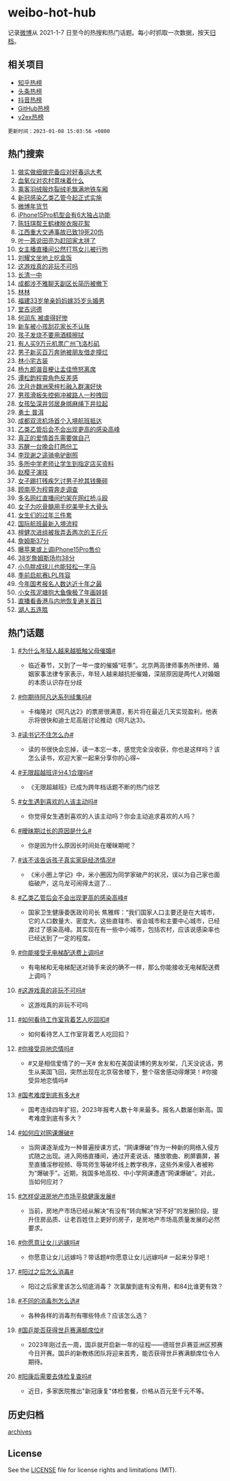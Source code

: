 # weibo-hot-hub

记录[微博](https://www.weibo.com)从 2021-1-7 日至今的热搜和热门话题。每小时抓取一次数据，按天[归档](archives)。

## 相关项目

- [知乎热榜](https://github.com/lonnyzhang423/zhihu-hot-hub)
- [头条热榜](https://github.com/lonnyzhang423/toutiao-hot-hub)
- [抖音热榜](https://github.com/lonnyzhang423/douyin-hot-hub)
- [GitHub热榜](https://github.com/lonnyzhang423/github-hot-hub)
- [v2ex热榜](https://github.com/lonnyzhang423/v2ex-hot-hub)


`更新时间：2023-01-08 15:03:56 +0800`

## 热门搜索

1. [做实做细做完备应对好春运大考](https://m.weibo.cn/search?containerid=100103type%3D1%26t%3D10%26q%3D%23%E5%81%9A%E5%AE%9E%E5%81%9A%E7%BB%86%E5%81%9A%E5%AE%8C%E5%A4%87%E5%BA%94%E5%AF%B9%E5%A5%BD%E6%98%A5%E8%BF%90%E5%A4%A7%E8%80%83%23&stream_entry_id=51&isnewpage=1&extparam=seat%3D1%26cate%3D10103%26filter_type%3Drealtimehot%26pos%3D0%26dgr%3D0%26c_type%3D51%26display_time%3D1673161435%26pre_seqid%3D1673161435540028750249&luicode=10000011&lfid=106003type%253D25%2526t%253D3%2526disable_hot%253D1%2526filter_type%253Drealtimehot)
1. [血氧仪对农村意味着什么](https://m.weibo.cn/search?containerid=100103type%3D1%26t%3D10%26q%3D%23%E8%A1%80%E6%B0%A7%E4%BB%AA%E5%AF%B9%E5%86%9C%E6%9D%91%E6%84%8F%E5%91%B3%E7%9D%80%E4%BB%80%E4%B9%88%23&stream_entry_id=31&isnewpage=1&extparam=seat%3D1%26band_rank%3D1%26pos%3D0%26realpos%3D1%26c_type%3D31%26lcate%3D5001%26stream_entry_id%3D31%26cate%3D5001%26filter_type%3Drealtimehot%26flag%3D0%26q%3D%2523%25E8%25A1%2580%25E6%25B0%25A7%25E4%25BB%25AA%25E5%25AF%25B9%25E5%2586%259C%25E6%259D%2591%25E6%2584%258F%25E5%2591%25B3%25E7%259D%2580%25E4%25BB%2580%25E4%25B9%2588%2523%26dgr%3D0%26display_time%3D1673161435%26pre_seqid%3D1673161435540028750249&luicode=10000011&lfid=106003type%253D25%2526t%253D3%2526disable_hot%253D1%2526filter_type%253Drealtimehot)
1. [乘客羽绒服炸裂绒毛飘满地铁车厢](https://m.weibo.cn/search?containerid=100103type%3D1%26t%3D10%26q%3D%23%E4%B9%98%E5%AE%A2%E7%BE%BD%E7%BB%92%E6%9C%8D%E7%82%B8%E8%A3%82%E7%BB%92%E6%AF%9B%E9%A3%98%E6%BB%A1%E5%9C%B0%E9%93%81%E8%BD%A6%E5%8E%A2%23&stream_entry_id=31&isnewpage=1&extparam=seat%3D1%26band_rank%3D2%26pos%3D1%26realpos%3D2%26c_type%3D31%26lcate%3D5001%26stream_entry_id%3D31%26cate%3D5001%26filter_type%3Drealtimehot%26flag%3D1%26q%3D%2523%25E4%25B9%2598%25E5%25AE%25A2%25E7%25BE%25BD%25E7%25BB%2592%25E6%259C%258D%25E7%2582%25B8%25E8%25A3%2582%25E7%25BB%2592%25E6%25AF%259B%25E9%25A3%2598%25E6%25BB%25A1%25E5%259C%25B0%25E9%2593%2581%25E8%25BD%25A6%25E5%258E%25A2%2523%26dgr%3D0%26display_time%3D1673161435%26pre_seqid%3D1673161435540028750249&luicode=10000011&lfid=106003type%253D25%2526t%253D3%2526disable_hot%253D1%2526filter_type%253Drealtimehot)
1. [新冠感染乙类乙管今起正式实施](https://m.weibo.cn/search?containerid=100103type%3D1%26t%3D10%26q%3D%23%E6%96%B0%E5%86%A0%E6%84%9F%E6%9F%93%E4%B9%99%E7%B1%BB%E4%B9%99%E7%AE%A1%E4%BB%8A%E8%B5%B7%E6%AD%A3%E5%BC%8F%E5%AE%9E%E6%96%BD%23&stream_entry_id=31&isnewpage=1&extparam=seat%3D1%26band_rank%3D3%26pos%3D2%26realpos%3D3%26c_type%3D31%26lcate%3D5001%26stream_entry_id%3D31%26cate%3D5001%26filter_type%3Drealtimehot%26flag%3D0%26q%3D%2523%25E6%2596%25B0%25E5%2586%25A0%25E6%2584%259F%25E6%259F%2593%25E4%25B9%2599%25E7%25B1%25BB%25E4%25B9%2599%25E7%25AE%25A1%25E4%25BB%258A%25E8%25B5%25B7%25E6%25AD%25A3%25E5%25BC%258F%25E5%25AE%259E%25E6%2596%25BD%2523%26dgr%3D0%26display_time%3D1673161435%26pre_seqid%3D1673161435540028750249&luicode=10000011&lfid=106003type%253D25%2526t%253D3%2526disable_hot%253D1%2526filter_type%253Drealtimehot)
1. [微博年货节](https://m.weibo.cn/search?containerid=100103type%3D1%26t%3D10%26q%3D%23%E5%BE%AE%E5%8D%9A%E5%B9%B4%E8%B4%A7%E8%8A%82%23&stream_entry_id=31&isnewpage=1&extparam=seat%3D1%26lcate%3D5001%26band_rank%3D4%26topic_ad%3D1%26pos%3D3%26c_type%3D31%26stream_entry_id%3D31%26cate%3D5001%26filter_type%3Drealtimehot%26adid%3D177488%26q%3D%2523%25E5%25BE%25AE%25E5%258D%259A%25E5%25B9%25B4%25E8%25B4%25A7%25E8%258A%2582%2523%26dgr%3D0%26display_time%3D1673161435%26pre_seqid%3D1673161435540028750249&luicode=10000011&lfid=106003type%253D25%2526t%253D3%2526disable_hot%253D1%2526filter_type%253Drealtimehot)
1. [iPhone15Pro机型会有6大独占功能](https://m.weibo.cn/search?containerid=100103type%3D1%26t%3D10%26q%3D%23iPhone15Pro%E6%9C%BA%E5%9E%8B%E4%BC%9A%E6%9C%896%E5%A4%A7%E7%8B%AC%E5%8D%A0%E5%8A%9F%E8%83%BD%23&stream_entry_id=31&isnewpage=1&extparam=seat%3D1%26band_rank%3D4%26pos%3D4%26realpos%3D4%26c_type%3D31%26lcate%3D5001%26stream_entry_id%3D31%26cate%3D5001%26filter_type%3Drealtimehot%26flag%3D0%26q%3D%2523iPhone15Pro%25E6%259C%25BA%25E5%259E%258B%25E4%25BC%259A%25E6%259C%25896%25E5%25A4%25A7%25E7%258B%25AC%25E5%258D%25A0%25E5%258A%259F%25E8%2583%25BD%2523%26dgr%3D0%26display_time%3D1673161435%26pre_seqid%3D1673161435540028750249&luicode=10000011&lfid=106003type%253D25%2526t%253D3%2526disable_hot%253D1%2526filter_type%253Drealtimehot)
1. [陈钰琪帮王鹤棣脱衣服花絮](https://m.weibo.cn/search?containerid=100103type%3D1%26t%3D10%26q%3D%23%E9%99%88%E9%92%B0%E7%90%AA%E5%B8%AE%E7%8E%8B%E9%B9%A4%E6%A3%A3%E8%84%B1%E8%A1%A3%E6%9C%8D%E8%8A%B1%E7%B5%AE%23&stream_entry_id=31&isnewpage=1&extparam=seat%3D1%26band_rank%3D5%26pos%3D5%26realpos%3D5%26c_type%3D31%26lcate%3D5001%26stream_entry_id%3D31%26cate%3D5001%26filter_type%3Drealtimehot%26flag%3D1%26q%3D%2523%25E9%2599%2588%25E9%2592%25B0%25E7%2590%25AA%25E5%25B8%25AE%25E7%258E%258B%25E9%25B9%25A4%25E6%25A3%25A3%25E8%2584%25B1%25E8%25A1%25A3%25E6%259C%258D%25E8%258A%25B1%25E7%25B5%25AE%2523%26dgr%3D0%26display_time%3D1673161435%26pre_seqid%3D1673161435540028750249&luicode=10000011&lfid=106003type%253D25%2526t%253D3%2526disable_hot%253D1%2526filter_type%253Drealtimehot)
1. [江西重大交通事故已致19死20伤](https://m.weibo.cn/search?containerid=100103type%3D1%26t%3D10%26q%3D%23%E6%B1%9F%E8%A5%BF%E9%87%8D%E5%A4%A7%E4%BA%A4%E9%80%9A%E4%BA%8B%E6%95%85%E5%B7%B2%E8%87%B419%E6%AD%BB20%E4%BC%A4%23&stream_entry_id=31&isnewpage=1&extparam=seat%3D1%26band_rank%3D6%26pos%3D6%26realpos%3D6%26c_type%3D31%26lcate%3D5001%26stream_entry_id%3D31%26cate%3D5001%26filter_type%3Drealtimehot%26flag%3D1%26q%3D%2523%25E6%25B1%259F%25E8%25A5%25BF%25E9%2587%258D%25E5%25A4%25A7%25E4%25BA%25A4%25E9%2580%259A%25E4%25BA%258B%25E6%2595%2585%25E5%25B7%25B2%25E8%2587%25B419%25E6%25AD%25BB20%25E4%25BC%25A4%2523%26dgr%3D0%26display_time%3D1673161435%26pre_seqid%3D1673161435540028750249&luicode=10000011&lfid=106003type%253D25%2526t%253D3%2526disable_hot%253D1%2526filter_type%253Drealtimehot)
1. [叶一茜说田亮为赶回家太拼了](https://m.weibo.cn/search?containerid=100103type%3D1%26t%3D10%26q%3D%23%E5%8F%B6%E4%B8%80%E8%8C%9C%E8%AF%B4%E7%94%B0%E4%BA%AE%E4%B8%BA%E8%B5%B6%E5%9B%9E%E5%AE%B6%E5%A4%AA%E6%8B%BC%E4%BA%86%23&stream_entry_id=31&isnewpage=1&extparam=seat%3D1%26band_rank%3D7%26pos%3D7%26realpos%3D7%26c_type%3D31%26lcate%3D5001%26stream_entry_id%3D31%26cate%3D5001%26filter_type%3Drealtimehot%26flag%3D1%26q%3D%2523%25E5%258F%25B6%25E4%25B8%2580%25E8%258C%259C%25E8%25AF%25B4%25E7%2594%25B0%25E4%25BA%25AE%25E4%25B8%25BA%25E8%25B5%25B6%25E5%259B%259E%25E5%25AE%25B6%25E5%25A4%25AA%25E6%258B%25BC%25E4%25BA%2586%2523%26dgr%3D0%26display_time%3D1673161435%26pre_seqid%3D1673161435540028750249&luicode=10000011&lfid=106003type%253D25%2526t%253D3%2526disable_hot%253D1%2526filter_type%253Drealtimehot)
1. [女主播直播间公然打骂女儿被行拘](https://m.weibo.cn/search?containerid=100103type%3D1%26t%3D10%26q%3D%23%E5%A5%B3%E4%B8%BB%E6%92%AD%E7%9B%B4%E6%92%AD%E9%97%B4%E5%85%AC%E7%84%B6%E6%89%93%E9%AA%82%E5%A5%B3%E5%84%BF%E8%A2%AB%E8%A1%8C%E6%8B%98%23&stream_entry_id=31&isnewpage=1&extparam=seat%3D1%26band_rank%3D8%26pos%3D8%26realpos%3D8%26c_type%3D31%26lcate%3D5001%26stream_entry_id%3D31%26cate%3D5001%26filter_type%3Drealtimehot%26flag%3D1%26q%3D%2523%25E5%25A5%25B3%25E4%25B8%25BB%25E6%2592%25AD%25E7%259B%25B4%25E6%2592%25AD%25E9%2597%25B4%25E5%2585%25AC%25E7%2584%25B6%25E6%2589%2593%25E9%25AA%2582%25E5%25A5%25B3%25E5%2584%25BF%25E8%25A2%25AB%25E8%25A1%258C%25E6%258B%2598%2523%26dgr%3D0%26display_time%3D1673161435%26pre_seqid%3D1673161435540028750249&luicode=10000011&lfid=106003type%253D25%2526t%253D3%2526disable_hot%253D1%2526filter_type%253Drealtimehot)
1. [刘耀文坐地上吃盒饭](https://m.weibo.cn/search?containerid=100103type%3D1%26t%3D10%26q%3D%23%E5%88%98%E8%80%80%E6%96%87%E5%9D%90%E5%9C%B0%E4%B8%8A%E5%90%83%E7%9B%92%E9%A5%AD%23&stream_entry_id=31&isnewpage=1&extparam=seat%3D1%26band_rank%3D9%26pos%3D9%26realpos%3D9%26c_type%3D31%26lcate%3D5001%26stream_entry_id%3D31%26cate%3D5001%26filter_type%3Drealtimehot%26flag%3D1%26q%3D%2523%25E5%2588%2598%25E8%2580%2580%25E6%2596%2587%25E5%259D%2590%25E5%259C%25B0%25E4%25B8%258A%25E5%2590%2583%25E7%259B%2592%25E9%25A5%25AD%2523%26dgr%3D0%26display_time%3D1673161435%26pre_seqid%3D1673161435540028750249&luicode=10000011&lfid=106003type%253D25%2526t%253D3%2526disable_hot%253D1%2526filter_type%253Drealtimehot)
1. [这游戏真的非玩不可吗](https://m.weibo.cn/search?containerid=100103type%3D1%26t%3D10%26q%3D%23%E8%BF%99%E6%B8%B8%E6%88%8F%E7%9C%9F%E7%9A%84%E9%9D%9E%E7%8E%A9%E4%B8%8D%E5%8F%AF%E5%90%97%23&stream_entry_id=31&isnewpage=1&extparam=seat%3D1%26band_rank%3D10%26pos%3D10%26realpos%3D10%26c_type%3D31%26lcate%3D5001%26stream_entry_id%3D31%26cate%3D5001%26filter_type%3Drealtimehot%26flag%3D0%26q%3D%2523%25E8%25BF%2599%25E6%25B8%25B8%25E6%2588%258F%25E7%259C%259F%25E7%259A%2584%25E9%259D%259E%25E7%258E%25A9%25E4%25B8%258D%25E5%258F%25AF%25E5%2590%2597%2523%26dgr%3D0%26display_time%3D1673161435%26pre_seqid%3D1673161435540028750249&luicode=10000011&lfid=106003type%253D25%2526t%253D3%2526disable_hot%253D1%2526filter_type%253Drealtimehot)
1. [长清一中](https://m.weibo.cn/search?containerid=100103type%3D1%26t%3D10%26q%3D%E9%95%BF%E6%B8%85%E4%B8%80%E4%B8%AD&stream_entry_id=31&isnewpage=1&extparam=seat%3D1%26band_rank%3D11%26pos%3D11%26realpos%3D11%26c_type%3D31%26lcate%3D5001%26stream_entry_id%3D31%26cate%3D5001%26filter_type%3Drealtimehot%26flag%3D1%26q%3D%25E9%2595%25BF%25E6%25B8%2585%25E4%25B8%2580%25E4%25B8%25AD%26dgr%3D0%26display_time%3D1673161435%26pre_seqid%3D1673161435540028750249&luicode=10000011&lfid=106003type%253D25%2526t%253D3%2526disable_hot%253D1%2526filter_type%253Drealtimehot)
1. [成都涉不雅聊天副区长简历被撤下](https://m.weibo.cn/search?containerid=100103type%3D1%26t%3D10%26q%3D%23%E6%88%90%E9%83%BD%E6%B6%89%E4%B8%8D%E9%9B%85%E8%81%8A%E5%A4%A9%E5%89%AF%E5%8C%BA%E9%95%BF%E7%AE%80%E5%8E%86%E8%A2%AB%E6%92%A4%E4%B8%8B%23&stream_entry_id=31&isnewpage=1&extparam=seat%3D1%26band_rank%3D12%26pos%3D12%26realpos%3D12%26c_type%3D31%26lcate%3D5001%26stream_entry_id%3D31%26cate%3D5001%26filter_type%3Drealtimehot%26flag%3D1%26q%3D%2523%25E6%2588%2590%25E9%2583%25BD%25E6%25B6%2589%25E4%25B8%258D%25E9%259B%2585%25E8%2581%258A%25E5%25A4%25A9%25E5%2589%25AF%25E5%258C%25BA%25E9%2595%25BF%25E7%25AE%2580%25E5%258E%2586%25E8%25A2%25AB%25E6%2592%25A4%25E4%25B8%258B%2523%26dgr%3D0%26display_time%3D1673161435%26pre_seqid%3D1673161435540028750249&luicode=10000011&lfid=106003type%253D25%2526t%253D3%2526disable_hot%253D1%2526filter_type%253Drealtimehot)
1. [林林](https://m.weibo.cn/search?containerid=100103type%3D1%26t%3D10%26q%3D%E6%9E%97%E6%9E%97&stream_entry_id=31&isnewpage=1&extparam=seat%3D1%26band_rank%3D13%26pos%3D13%26realpos%3D13%26c_type%3D31%26lcate%3D5001%26stream_entry_id%3D31%26cate%3D5001%26filter_type%3Drealtimehot%26flag%3D1%26q%3D%25E6%259E%2597%25E6%259E%2597%26dgr%3D0%26display_time%3D1673161435%26pre_seqid%3D1673161435540028750249&luicode=10000011&lfid=106003type%253D25%2526t%253D3%2526disable_hot%253D1%2526filter_type%253Drealtimehot)
1. [福建33岁单亲妈妈嫁35岁头婚男](https://m.weibo.cn/search?containerid=100103type%3D1%26t%3D10%26q%3D%23%E7%A6%8F%E5%BB%BA33%E5%B2%81%E5%8D%95%E4%BA%B2%E5%A6%88%E5%A6%88%E5%AB%8135%E5%B2%81%E5%A4%B4%E5%A9%9A%E7%94%B7%23&stream_entry_id=31&isnewpage=1&extparam=seat%3D1%26band_rank%3D14%26pos%3D14%26realpos%3D14%26c_type%3D31%26lcate%3D5001%26stream_entry_id%3D31%26cate%3D5001%26filter_type%3Drealtimehot%26flag%3D2%26q%3D%2523%25E7%25A6%258F%25E5%25BB%25BA33%25E5%25B2%2581%25E5%258D%2595%25E4%25BA%25B2%25E5%25A6%2588%25E5%25A6%2588%25E5%25AB%258135%25E5%25B2%2581%25E5%25A4%25B4%25E5%25A9%259A%25E7%2594%25B7%2523%26dgr%3D0%26display_time%3D1673161435%26pre_seqid%3D1673161435540028750249&luicode=10000011&lfid=106003type%253D25%2526t%253D3%2526disable_hot%253D1%2526filter_type%253Drealtimehot)
1. [堂吉诃德](https://m.weibo.cn/search?containerid=100103type%3D1%26t%3D10%26q%3D%E5%A0%82%E5%90%89%E8%AF%83%E5%BE%B7&stream_entry_id=31&isnewpage=1&extparam=seat%3D1%26band_rank%3D15%26pos%3D15%26realpos%3D15%26c_type%3D31%26lcate%3D5001%26stream_entry_id%3D31%26cate%3D5001%26filter_type%3Drealtimehot%26flag%3D2%26q%3D%25E5%25A0%2582%25E5%2590%2589%25E8%25AF%2583%25E5%25BE%25B7%26dgr%3D0%26display_time%3D1673161435%26pre_seqid%3D1673161435540028750249&luicode=10000011&lfid=106003type%253D25%2526t%253D3%2526disable_hot%253D1%2526filter_type%253Drealtimehot)
1. [何润东 被虐得好惨](https://m.weibo.cn/search?containerid=100103type%3D1%26t%3D10%26q%3D%E4%BD%95%E6%B6%A6%E4%B8%9C+%E8%A2%AB%E8%99%90%E5%BE%97%E5%A5%BD%E6%83%A8&stream_entry_id=31&isnewpage=1&extparam=seat%3D1%26band_rank%3D16%26pos%3D16%26realpos%3D16%26c_type%3D31%26lcate%3D5001%26stream_entry_id%3D31%26cate%3D5001%26filter_type%3Drealtimehot%26flag%3D1%26q%3D%25E4%25BD%2595%25E6%25B6%25A6%25E4%25B8%259C%2520%25E8%25A2%25AB%25E8%2599%2590%25E5%25BE%2597%25E5%25A5%25BD%25E6%2583%25A8%26dgr%3D0%26display_time%3D1673161435%26pre_seqid%3D1673161435540028750249&luicode=10000011&lfid=106003type%253D25%2526t%253D3%2526disable_hot%253D1%2526filter_type%253Drealtimehot)
1. [新车被小孩刮花家长不认账](https://m.weibo.cn/search?containerid=100103type%3D1%26t%3D10%26q%3D%23%E6%96%B0%E8%BD%A6%E8%A2%AB%E5%B0%8F%E5%AD%A9%E5%88%AE%E8%8A%B1%E5%AE%B6%E9%95%BF%E4%B8%8D%E8%AE%A4%E8%B4%A6%23&stream_entry_id=31&isnewpage=1&extparam=seat%3D1%26band_rank%3D17%26pos%3D17%26realpos%3D17%26c_type%3D31%26lcate%3D5001%26stream_entry_id%3D31%26cate%3D5001%26filter_type%3Drealtimehot%26flag%3D1%26q%3D%2523%25E6%2596%25B0%25E8%25BD%25A6%25E8%25A2%25AB%25E5%25B0%258F%25E5%25AD%25A9%25E5%2588%25AE%25E8%258A%25B1%25E5%25AE%25B6%25E9%2595%25BF%25E4%25B8%258D%25E8%25AE%25A4%25E8%25B4%25A6%2523%26dgr%3D0%26display_time%3D1673161435%26pre_seqid%3D1673161435540028750249&luicode=10000011&lfid=106003type%253D25%2526t%253D3%2526disable_hot%253D1%2526filter_type%253Drealtimehot)
1. [孩子发烧不要用酒精擦拭](https://m.weibo.cn/search?containerid=100103type%3D1%26t%3D10%26q%3D%23%E5%AD%A9%E5%AD%90%E5%8F%91%E7%83%A7%E4%B8%8D%E8%A6%81%E7%94%A8%E9%85%92%E7%B2%BE%E6%93%A6%E6%8B%AD%23&stream_entry_id=31&isnewpage=1&extparam=seat%3D1%26band_rank%3D18%26pos%3D18%26realpos%3D18%26c_type%3D31%26lcate%3D5001%26stream_entry_id%3D31%26cate%3D5001%26filter_type%3Drealtimehot%26flag%3D1%26q%3D%2523%25E5%25AD%25A9%25E5%25AD%2590%25E5%258F%2591%25E7%2583%25A7%25E4%25B8%258D%25E8%25A6%2581%25E7%2594%25A8%25E9%2585%2592%25E7%25B2%25BE%25E6%2593%25A6%25E6%258B%25AD%2523%26dgr%3D0%26display_time%3D1673161435%26pre_seqid%3D1673161435540028750249&luicode=10000011&lfid=106003type%253D25%2526t%253D3%2526disable_hot%253D1%2526filter_type%253Drealtimehot)
1. [有人买9万元机票广州飞洛杉矶](https://m.weibo.cn/search?containerid=100103type%3D1%26t%3D10%26q%3D%23%E6%9C%89%E4%BA%BA%E4%B9%B09%E4%B8%87%E5%85%83%E6%9C%BA%E7%A5%A8%E5%B9%BF%E5%B7%9E%E9%A3%9E%E6%B4%9B%E6%9D%89%E7%9F%B6%23&stream_entry_id=31&isnewpage=1&extparam=seat%3D1%26band_rank%3D19%26pos%3D19%26realpos%3D19%26c_type%3D31%26lcate%3D5001%26stream_entry_id%3D31%26cate%3D5001%26filter_type%3Drealtimehot%26flag%3D0%26q%3D%2523%25E6%259C%2589%25E4%25BA%25BA%25E4%25B9%25B09%25E4%25B8%2587%25E5%2585%2583%25E6%259C%25BA%25E7%25A5%25A8%25E5%25B9%25BF%25E5%25B7%259E%25E9%25A3%259E%25E6%25B4%259B%25E6%259D%2589%25E7%259F%25B6%2523%26dgr%3D0%26display_time%3D1673161435%26pre_seqid%3D1673161435540028750249&luicode=10000011&lfid=106003type%253D25%2526t%253D3%2526disable_hot%253D1%2526filter_type%253Drealtimehot)
1. [男子新买百万奔驰被朋友借走撞烂](https://m.weibo.cn/search?containerid=100103type%3D1%26t%3D10%26q%3D%23%E7%94%B7%E5%AD%90%E6%96%B0%E4%B9%B0%E7%99%BE%E4%B8%87%E5%A5%94%E9%A9%B0%E8%A2%AB%E6%9C%8B%E5%8F%8B%E5%80%9F%E8%B5%B0%E6%92%9E%E7%83%82%23&stream_entry_id=31&isnewpage=1&extparam=seat%3D1%26band_rank%3D20%26pos%3D20%26realpos%3D20%26c_type%3D31%26lcate%3D5001%26stream_entry_id%3D31%26cate%3D5001%26filter_type%3Drealtimehot%26flag%3D0%26q%3D%2523%25E7%2594%25B7%25E5%25AD%2590%25E6%2596%25B0%25E4%25B9%25B0%25E7%2599%25BE%25E4%25B8%2587%25E5%25A5%2594%25E9%25A9%25B0%25E8%25A2%25AB%25E6%259C%258B%25E5%258F%258B%25E5%2580%259F%25E8%25B5%25B0%25E6%2592%259E%25E7%2583%2582%2523%26dgr%3D0%26display_time%3D1673161435%26pre_seqid%3D1673161435540028750249&luicode=10000011&lfid=106003type%253D25%2526t%253D3%2526disable_hot%253D1%2526filter_type%253Drealtimehot)
1. [林小宅古装](https://m.weibo.cn/search?containerid=100103type%3D1%26t%3D10%26q%3D%23%E6%9E%97%E5%B0%8F%E5%AE%85%E5%8F%A4%E8%A3%85%23&stream_entry_id=31&isnewpage=1&extparam=seat%3D1%26band_rank%3D21%26pos%3D21%26realpos%3D21%26c_type%3D31%26lcate%3D5001%26stream_entry_id%3D31%26cate%3D5001%26filter_type%3Drealtimehot%26flag%3D1%26q%3D%2523%25E6%259E%2597%25E5%25B0%258F%25E5%25AE%2585%25E5%258F%25A4%25E8%25A3%2585%2523%26dgr%3D0%26display_time%3D1673161435%26pre_seqid%3D1673161435540028750249&luicode=10000011&lfid=106003type%253D25%2526t%253D3%2526disable_hot%253D1%2526filter_type%253Drealtimehot)
1. [杨九郎谐音梗让孟佳愤怒离席](https://m.weibo.cn/search?containerid=100103type%3D1%26t%3D10%26q%3D%23%E6%9D%A8%E4%B9%9D%E9%83%8E%E8%B0%90%E9%9F%B3%E6%A2%97%E8%AE%A9%E5%AD%9F%E4%BD%B3%E6%84%A4%E6%80%92%E7%A6%BB%E5%B8%AD%23&stream_entry_id=31&isnewpage=1&extparam=seat%3D1%26band_rank%3D22%26pos%3D22%26realpos%3D22%26c_type%3D31%26lcate%3D5001%26stream_entry_id%3D31%26cate%3D5001%26filter_type%3Drealtimehot%26flag%3D0%26q%3D%2523%25E6%259D%25A8%25E4%25B9%259D%25E9%2583%258E%25E8%25B0%2590%25E9%259F%25B3%25E6%25A2%2597%25E8%25AE%25A9%25E5%25AD%259F%25E4%25BD%25B3%25E6%2584%25A4%25E6%2580%2592%25E7%25A6%25BB%25E5%25B8%25AD%2523%26dgr%3D0%26display_time%3D1673161435%26pre_seqid%3D1673161435540028750249&luicode=10000011&lfid=106003type%253D25%2526t%253D3%2526disable_hot%253D1%2526filter_type%253Drealtimehot)
1. [谭松韵程霄角色反差感](https://m.weibo.cn/search?containerid=100103type%3D1%26t%3D10%26q%3D%23%E8%B0%AD%E6%9D%BE%E9%9F%B5%E7%A8%8B%E9%9C%84%E8%A7%92%E8%89%B2%E5%8F%8D%E5%B7%AE%E6%84%9F%23&stream_entry_id=31&isnewpage=1&extparam=seat%3D1%26band_rank%3D23%26pos%3D23%26realpos%3D23%26c_type%3D31%26lcate%3D5001%26stream_entry_id%3D31%26cate%3D5001%26filter_type%3Drealtimehot%26flag%3D1%26q%3D%2523%25E8%25B0%25AD%25E6%259D%25BE%25E9%259F%25B5%25E7%25A8%258B%25E9%259C%2584%25E8%25A7%2592%25E8%2589%25B2%25E5%258F%258D%25E5%25B7%25AE%25E6%2584%259F%2523%26dgr%3D0%26display_time%3D1673161435%26pre_seqid%3D1673161435540028750249&luicode=10000011&lfid=106003type%253D25%2526t%253D3%2526disable_hot%253D1%2526filter_type%253Drealtimehot)
1. [沈月许魏洲荣梓杉融入群演好快](https://m.weibo.cn/search?containerid=100103type%3D1%26t%3D10%26q%3D%23%E6%B2%88%E6%9C%88%E8%AE%B8%E9%AD%8F%E6%B4%B2%E8%8D%A3%E6%A2%93%E6%9D%89%E8%9E%8D%E5%85%A5%E7%BE%A4%E6%BC%94%E5%A5%BD%E5%BF%AB%23&stream_entry_id=31&isnewpage=1&extparam=seat%3D1%26band_rank%3D24%26pos%3D24%26realpos%3D24%26c_type%3D31%26lcate%3D5001%26stream_entry_id%3D31%26cate%3D5001%26filter_type%3Drealtimehot%26flag%3D1%26q%3D%2523%25E6%25B2%2588%25E6%259C%2588%25E8%25AE%25B8%25E9%25AD%258F%25E6%25B4%25B2%25E8%258D%25A3%25E6%25A2%2593%25E6%259D%2589%25E8%259E%258D%25E5%2585%25A5%25E7%25BE%25A4%25E6%25BC%2594%25E5%25A5%25BD%25E5%25BF%25AB%2523%26dgr%3D0%26display_time%3D1673161435%26pre_seqid%3D1673161435540028750249&luicode=10000011&lfid=106003type%253D25%2526t%253D3%2526disable_hot%253D1%2526filter_type%253Drealtimehot)
1. [男孩滑板失控俯冲被路人一秒拽回](https://m.weibo.cn/search?containerid=100103type%3D1%26t%3D10%26q%3D%23%E7%94%B7%E5%AD%A9%E6%BB%91%E6%9D%BF%E5%A4%B1%E6%8E%A7%E4%BF%AF%E5%86%B2%E8%A2%AB%E8%B7%AF%E4%BA%BA%E4%B8%80%E7%A7%92%E6%8B%BD%E5%9B%9E%23&stream_entry_id=31&isnewpage=1&extparam=seat%3D1%26band_rank%3D25%26pos%3D25%26realpos%3D25%26c_type%3D31%26lcate%3D5001%26stream_entry_id%3D31%26cate%3D5001%26filter_type%3Drealtimehot%26flag%3D1%26q%3D%2523%25E7%2594%25B7%25E5%25AD%25A9%25E6%25BB%2591%25E6%259D%25BF%25E5%25A4%25B1%25E6%258E%25A7%25E4%25BF%25AF%25E5%2586%25B2%25E8%25A2%25AB%25E8%25B7%25AF%25E4%25BA%25BA%25E4%25B8%2580%25E7%25A7%2592%25E6%258B%25BD%25E5%259B%259E%2523%26dgr%3D0%26display_time%3D1673161435%26pre_seqid%3D1673161435540028750249&luicode=10000011&lfid=106003type%253D25%2526t%253D3%2526disable_hot%253D1%2526filter_type%253Drealtimehot)
1. [女孩坠深井邻居身绑麻绳下井拉起](https://m.weibo.cn/search?containerid=100103type%3D1%26t%3D10%26q%3D%23%E5%A5%B3%E5%AD%A9%E5%9D%A0%E6%B7%B1%E4%BA%95%E9%82%BB%E5%B1%85%E8%BA%AB%E7%BB%91%E9%BA%BB%E7%BB%B3%E4%B8%8B%E4%BA%95%E6%8B%89%E8%B5%B7%23&stream_entry_id=31&isnewpage=1&extparam=seat%3D1%26band_rank%3D26%26pos%3D26%26realpos%3D26%26c_type%3D31%26lcate%3D5001%26stream_entry_id%3D31%26cate%3D5001%26filter_type%3Drealtimehot%26flag%3D1%26q%3D%2523%25E5%25A5%25B3%25E5%25AD%25A9%25E5%259D%25A0%25E6%25B7%25B1%25E4%25BA%2595%25E9%2582%25BB%25E5%25B1%2585%25E8%25BA%25AB%25E7%25BB%2591%25E9%25BA%25BB%25E7%25BB%25B3%25E4%25B8%258B%25E4%25BA%2595%25E6%258B%2589%25E8%25B5%25B7%2523%26dgr%3D0%26display_time%3D1673161435%26pre_seqid%3D1673161435540028750249&luicode=10000011&lfid=106003type%253D25%2526t%253D3%2526disable_hot%253D1%2526filter_type%253Drealtimehot)
1. [勇士 普洱](https://m.weibo.cn/search?containerid=100103type%3D1%26t%3D10%26q%3D%E5%8B%87%E5%A3%AB+%E6%99%AE%E6%B4%B1&stream_entry_id=31&isnewpage=1&extparam=seat%3D1%26band_rank%3D27%26pos%3D27%26realpos%3D27%26c_type%3D31%26lcate%3D5001%26stream_entry_id%3D31%26cate%3D5001%26filter_type%3Drealtimehot%26flag%3D0%26q%3D%25E5%258B%2587%25E5%25A3%25AB%2520%25E6%2599%25AE%25E6%25B4%25B1%26dgr%3D0%26display_time%3D1673161435%26pre_seqid%3D1673161435540028750249&luicode=10000011&lfid=106003type%253D25%2526t%253D3%2526disable_hot%253D1%2526filter_type%253Drealtimehot)
1. [成都双流机场首个入境航班抵达](https://m.weibo.cn/search?containerid=100103type%3D1%26t%3D10%26q%3D%23%E6%88%90%E9%83%BD%E5%8F%8C%E6%B5%81%E6%9C%BA%E5%9C%BA%E9%A6%96%E4%B8%AA%E5%85%A5%E5%A2%83%E8%88%AA%E7%8F%AD%E6%8A%B5%E8%BE%BE%23&stream_entry_id=31&isnewpage=1&extparam=seat%3D1%26band_rank%3D28%26pos%3D28%26realpos%3D28%26c_type%3D31%26lcate%3D5001%26stream_entry_id%3D31%26cate%3D5001%26filter_type%3Drealtimehot%26flag%3D0%26q%3D%2523%25E6%2588%2590%25E9%2583%25BD%25E5%258F%258C%25E6%25B5%2581%25E6%259C%25BA%25E5%259C%25BA%25E9%25A6%2596%25E4%25B8%25AA%25E5%2585%25A5%25E5%25A2%2583%25E8%2588%25AA%25E7%258F%25AD%25E6%258A%25B5%25E8%25BE%25BE%2523%26dgr%3D0%26display_time%3D1673161435%26pre_seqid%3D1673161435540028750249&luicode=10000011&lfid=106003type%253D25%2526t%253D3%2526disable_hot%253D1%2526filter_type%253Drealtimehot)
1. [乙类乙管后会不会出现更高的感染高峰](https://m.weibo.cn/search?containerid=100103type%3D1%26t%3D10%26q%3D%23%E4%B9%99%E7%B1%BB%E4%B9%99%E7%AE%A1%E5%90%8E%E4%BC%9A%E4%B8%8D%E4%BC%9A%E5%87%BA%E7%8E%B0%E6%9B%B4%E9%AB%98%E7%9A%84%E6%84%9F%E6%9F%93%E9%AB%98%E5%B3%B0%23&stream_entry_id=31&isnewpage=1&extparam=seat%3D1%26band_rank%3D29%26pos%3D29%26realpos%3D29%26c_type%3D31%26lcate%3D5001%26stream_entry_id%3D31%26cate%3D5001%26filter_type%3Drealtimehot%26flag%3D1%26q%3D%2523%25E4%25B9%2599%25E7%25B1%25BB%25E4%25B9%2599%25E7%25AE%25A1%25E5%2590%258E%25E4%25BC%259A%25E4%25B8%258D%25E4%25BC%259A%25E5%2587%25BA%25E7%258E%25B0%25E6%259B%25B4%25E9%25AB%2598%25E7%259A%2584%25E6%2584%259F%25E6%259F%2593%25E9%25AB%2598%25E5%25B3%25B0%2523%26dgr%3D0%26display_time%3D1673161435%26pre_seqid%3D1673161435540028750249&luicode=10000011&lfid=106003type%253D25%2526t%253D3%2526disable_hot%253D1%2526filter_type%253Drealtimehot)
1. [真正的爱情首先需要做自己](https://m.weibo.cn/search?containerid=100103type%3D1%26t%3D10%26q%3D%23%E7%9C%9F%E6%AD%A3%E7%9A%84%E7%88%B1%E6%83%85%E9%A6%96%E5%85%88%E9%9C%80%E8%A6%81%E5%81%9A%E8%87%AA%E5%B7%B1%23&stream_entry_id=31&isnewpage=1&extparam=seat%3D1%26band_rank%3D30%26pos%3D30%26realpos%3D30%26c_type%3D31%26lcate%3D5001%26stream_entry_id%3D31%26cate%3D5001%26filter_type%3Drealtimehot%26flag%3D1%26q%3D%2523%25E7%259C%259F%25E6%25AD%25A3%25E7%259A%2584%25E7%2588%25B1%25E6%2583%2585%25E9%25A6%2596%25E5%2585%2588%25E9%259C%2580%25E8%25A6%2581%25E5%2581%259A%25E8%2587%25AA%25E5%25B7%25B1%2523%26dgr%3D0%26display_time%3D1673161435%26pre_seqid%3D1673161435540028750249&luicode=10000011&lfid=106003type%253D25%2526t%253D3%2526disable_hot%253D1%2526filter_type%253Drealtimehot)
1. [苏醒一台晚会打两份工](https://m.weibo.cn/search?containerid=100103type%3D1%26t%3D10%26q%3D%23%E8%8B%8F%E9%86%92%E4%B8%80%E5%8F%B0%E6%99%9A%E4%BC%9A%E6%89%93%E4%B8%A4%E4%BB%BD%E5%B7%A5%23&stream_entry_id=31&isnewpage=1&extparam=seat%3D1%26band_rank%3D31%26pos%3D31%26realpos%3D31%26c_type%3D31%26lcate%3D5001%26stream_entry_id%3D31%26cate%3D5001%26filter_type%3Drealtimehot%26flag%3D0%26q%3D%2523%25E8%258B%258F%25E9%2586%2592%25E4%25B8%2580%25E5%258F%25B0%25E6%2599%259A%25E4%25BC%259A%25E6%2589%2593%25E4%25B8%25A4%25E4%25BB%25BD%25E5%25B7%25A5%2523%26dgr%3D0%26display_time%3D1673161435%26pre_seqid%3D1673161435540028750249&luicode=10000011&lfid=106003type%253D25%2526t%253D3%2526disable_hot%253D1%2526filter_type%253Drealtimehot)
1. [李现谢之遥骑电驴剧照](https://m.weibo.cn/search?containerid=100103type%3D1%26t%3D10%26q%3D%23%E6%9D%8E%E7%8E%B0%E8%B0%A2%E4%B9%8B%E9%81%A5%E9%AA%91%E7%94%B5%E9%A9%B4%E5%89%A7%E7%85%A7%23&stream_entry_id=31&isnewpage=1&extparam=seat%3D1%26band_rank%3D32%26pos%3D32%26realpos%3D32%26c_type%3D31%26lcate%3D5001%26stream_entry_id%3D31%26cate%3D5001%26filter_type%3Drealtimehot%26flag%3D1%26q%3D%2523%25E6%259D%258E%25E7%258E%25B0%25E8%25B0%25A2%25E4%25B9%258B%25E9%2581%25A5%25E9%25AA%2591%25E7%2594%25B5%25E9%25A9%25B4%25E5%2589%25A7%25E7%2585%25A7%2523%26dgr%3D0%26display_time%3D1673161435%26pre_seqid%3D1673161435540028750249&luicode=10000011&lfid=106003type%253D25%2526t%253D3%2526disable_hot%253D1%2526filter_type%253Drealtimehot)
1. [多所中学老师让学生到指定店买资料](https://m.weibo.cn/search?containerid=100103type%3D1%26t%3D10%26q%3D%23%E5%A4%9A%E6%89%80%E4%B8%AD%E5%AD%A6%E8%80%81%E5%B8%88%E8%AE%A9%E5%AD%A6%E7%94%9F%E5%88%B0%E6%8C%87%E5%AE%9A%E5%BA%97%E4%B9%B0%E8%B5%84%E6%96%99%23&stream_entry_id=31&isnewpage=1&extparam=seat%3D1%26band_rank%3D33%26pos%3D33%26realpos%3D33%26c_type%3D31%26lcate%3D5001%26stream_entry_id%3D31%26cate%3D5001%26filter_type%3Drealtimehot%26flag%3D0%26q%3D%2523%25E5%25A4%259A%25E6%2589%2580%25E4%25B8%25AD%25E5%25AD%25A6%25E8%2580%2581%25E5%25B8%2588%25E8%25AE%25A9%25E5%25AD%25A6%25E7%2594%259F%25E5%2588%25B0%25E6%258C%2587%25E5%25AE%259A%25E5%25BA%2597%25E4%25B9%25B0%25E8%25B5%2584%25E6%2596%2599%2523%26dgr%3D0%26display_time%3D1673161435%26pre_seqid%3D1673161435540028750249&luicode=10000011&lfid=106003type%253D25%2526t%253D3%2526disable_hot%253D1%2526filter_type%253Drealtimehot)
1. [赵樱子演技](https://m.weibo.cn/search?containerid=100103type%3D1%26t%3D10%26q%3D%23%E8%B5%B5%E6%A8%B1%E5%AD%90%E6%BC%94%E6%8A%80%23&stream_entry_id=31&isnewpage=1&extparam=seat%3D1%26band_rank%3D34%26pos%3D34%26realpos%3D34%26c_type%3D31%26lcate%3D5001%26stream_entry_id%3D31%26cate%3D5001%26filter_type%3Drealtimehot%26flag%3D0%26q%3D%2523%25E8%25B5%25B5%25E6%25A8%25B1%25E5%25AD%2590%25E6%25BC%2594%25E6%258A%2580%2523%26dgr%3D0%26display_time%3D1673161435%26pre_seqid%3D1673161435540028750249&luicode=10000011&lfid=106003type%253D25%2526t%253D3%2526disable_hot%253D1%2526filter_type%253Drealtimehot)
1. [女子踢打残疾乞讨男子抢其钱撕碎](https://m.weibo.cn/search?containerid=100103type%3D1%26t%3D10%26q%3D%23%E5%A5%B3%E5%AD%90%E8%B8%A2%E6%89%93%E6%AE%8B%E7%96%BE%E4%B9%9E%E8%AE%A8%E7%94%B7%E5%AD%90%E6%8A%A2%E5%85%B6%E9%92%B1%E6%92%95%E7%A2%8E%23&stream_entry_id=31&isnewpage=1&extparam=seat%3D1%26band_rank%3D35%26pos%3D35%26realpos%3D35%26c_type%3D31%26lcate%3D5001%26stream_entry_id%3D31%26cate%3D5001%26filter_type%3Drealtimehot%26flag%3D0%26q%3D%2523%25E5%25A5%25B3%25E5%25AD%2590%25E8%25B8%25A2%25E6%2589%2593%25E6%25AE%258B%25E7%2596%25BE%25E4%25B9%259E%25E8%25AE%25A8%25E7%2594%25B7%25E5%25AD%2590%25E6%258A%25A2%25E5%2585%25B6%25E9%2592%25B1%25E6%2592%2595%25E7%25A2%258E%2523%26dgr%3D0%26display_time%3D1673161435%26pre_seqid%3D1673161435540028750249&luicode=10000011&lfid=106003type%253D25%2526t%253D3%2526disable_hot%253D1%2526filter_type%253Drealtimehot)
1. [顾南亭为程霄奔走调查](https://m.weibo.cn/search?containerid=100103type%3D1%26t%3D10%26q%3D%23%E9%A1%BE%E5%8D%97%E4%BA%AD%E4%B8%BA%E7%A8%8B%E9%9C%84%E5%A5%94%E8%B5%B0%E8%B0%83%E6%9F%A5%23&stream_entry_id=31&isnewpage=1&extparam=seat%3D1%26band_rank%3D36%26pos%3D36%26realpos%3D36%26c_type%3D31%26lcate%3D5001%26stream_entry_id%3D31%26cate%3D5001%26filter_type%3Drealtimehot%26flag%3D1%26q%3D%2523%25E9%25A1%25BE%25E5%258D%2597%25E4%25BA%25AD%25E4%25B8%25BA%25E7%25A8%258B%25E9%259C%2584%25E5%25A5%2594%25E8%25B5%25B0%25E8%25B0%2583%25E6%259F%25A5%2523%26dgr%3D0%26display_time%3D1673161435%26pre_seqid%3D1673161435540028750249&luicode=10000011&lfid=106003type%253D25%2526t%253D3%2526disable_hot%253D1%2526filter_type%253Drealtimehot)
1. [多名网红直播间约架在网红桥斗殴](https://m.weibo.cn/search?containerid=100103type%3D1%26t%3D10%26q%3D%23%E5%A4%9A%E5%90%8D%E7%BD%91%E7%BA%A2%E7%9B%B4%E6%92%AD%E9%97%B4%E7%BA%A6%E6%9E%B6%E5%9C%A8%E7%BD%91%E7%BA%A2%E6%A1%A5%E6%96%97%E6%AE%B4%23&stream_entry_id=31&isnewpage=1&extparam=seat%3D1%26band_rank%3D37%26pos%3D37%26realpos%3D37%26c_type%3D31%26lcate%3D5001%26stream_entry_id%3D31%26cate%3D5001%26filter_type%3Drealtimehot%26flag%3D0%26q%3D%2523%25E5%25A4%259A%25E5%2590%258D%25E7%25BD%2591%25E7%25BA%25A2%25E7%259B%25B4%25E6%2592%25AD%25E9%2597%25B4%25E7%25BA%25A6%25E6%259E%25B6%25E5%259C%25A8%25E7%25BD%2591%25E7%25BA%25A2%25E6%25A1%25A5%25E6%2596%2597%25E6%25AE%25B4%2523%26dgr%3D0%26display_time%3D1673161435%26pre_seqid%3D1673161435540028750249&luicode=10000011&lfid=106003type%253D25%2526t%253D3%2526disable_hot%253D1%2526filter_type%253Drealtimehot)
1. [女子为吃骨髓用手挖美甲卡大骨头](https://m.weibo.cn/search?containerid=100103type%3D1%26t%3D10%26q%3D%23%E5%A5%B3%E5%AD%90%E4%B8%BA%E5%90%83%E9%AA%A8%E9%AB%93%E7%94%A8%E6%89%8B%E6%8C%96%E7%BE%8E%E7%94%B2%E5%8D%A1%E5%A4%A7%E9%AA%A8%E5%A4%B4%23&stream_entry_id=31&isnewpage=1&extparam=seat%3D1%26band_rank%3D38%26pos%3D38%26realpos%3D38%26c_type%3D31%26lcate%3D5001%26stream_entry_id%3D31%26cate%3D5001%26filter_type%3Drealtimehot%26flag%3D0%26q%3D%2523%25E5%25A5%25B3%25E5%25AD%2590%25E4%25B8%25BA%25E5%2590%2583%25E9%25AA%25A8%25E9%25AB%2593%25E7%2594%25A8%25E6%2589%258B%25E6%258C%2596%25E7%25BE%258E%25E7%2594%25B2%25E5%258D%25A1%25E5%25A4%25A7%25E9%25AA%25A8%25E5%25A4%25B4%2523%26dgr%3D0%26display_time%3D1673161435%26pre_seqid%3D1673161435540028750249&luicode=10000011&lfid=106003type%253D25%2526t%253D3%2526disable_hot%253D1%2526filter_type%253Drealtimehot)
1. [女生们的过年三件套](https://m.weibo.cn/search?containerid=100103type%3D1%26t%3D10%26q%3D%E5%A5%B3%E7%94%9F%E4%BB%AC%E7%9A%84%E8%BF%87%E5%B9%B4%E4%B8%89%E4%BB%B6%E5%A5%97&stream_entry_id=31&isnewpage=1&extparam=seat%3D1%26band_rank%3D39%26pos%3D39%26realpos%3D39%26c_type%3D31%26lcate%3D5001%26stream_entry_id%3D31%26cate%3D5001%26filter_type%3Drealtimehot%26flag%3D0%26q%3D%25E5%25A5%25B3%25E7%2594%259F%25E4%25BB%25AC%25E7%259A%2584%25E8%25BF%2587%25E5%25B9%25B4%25E4%25B8%2589%25E4%25BB%25B6%25E5%25A5%2597%26dgr%3D0%26display_time%3D1673161435%26pre_seqid%3D1673161435540028750249&luicode=10000011&lfid=106003type%253D25%2526t%253D3%2526disable_hot%253D1%2526filter_type%253Drealtimehot)
1. [国际航班最新入境流程](https://m.weibo.cn/search?containerid=100103type%3D1%26t%3D10%26q%3D%23%E5%9B%BD%E9%99%85%E8%88%AA%E7%8F%AD%E6%9C%80%E6%96%B0%E5%85%A5%E5%A2%83%E6%B5%81%E7%A8%8B%23&stream_entry_id=31&isnewpage=1&extparam=seat%3D1%26band_rank%3D40%26pos%3D40%26realpos%3D40%26c_type%3D31%26lcate%3D5001%26stream_entry_id%3D31%26cate%3D5001%26filter_type%3Drealtimehot%26flag%3D1%26q%3D%2523%25E5%259B%25BD%25E9%2599%2585%25E8%2588%25AA%25E7%258F%25AD%25E6%259C%2580%25E6%2596%25B0%25E5%2585%25A5%25E5%25A2%2583%25E6%25B5%2581%25E7%25A8%258B%2523%26dgr%3D0%26display_time%3D1673161435%26pre_seqid%3D1673161435540028750249&luicode=10000011&lfid=106003type%253D25%2526t%253D3%2526disable_hot%253D1%2526filter_type%253Drealtimehot)
1. [檀健次进组被我弄丢两次的王斤斤](https://m.weibo.cn/search?containerid=100103type%3D1%26t%3D10%26q%3D%23%E6%AA%80%E5%81%A5%E6%AC%A1%E8%BF%9B%E7%BB%84%E8%A2%AB%E6%88%91%E5%BC%84%E4%B8%A2%E4%B8%A4%E6%AC%A1%E7%9A%84%E7%8E%8B%E6%96%A4%E6%96%A4%23&stream_entry_id=31&isnewpage=1&extparam=seat%3D1%26band_rank%3D41%26pos%3D41%26realpos%3D41%26c_type%3D31%26lcate%3D5001%26stream_entry_id%3D31%26cate%3D5001%26filter_type%3Drealtimehot%26flag%3D1%26q%3D%2523%25E6%25AA%2580%25E5%2581%25A5%25E6%25AC%25A1%25E8%25BF%259B%25E7%25BB%2584%25E8%25A2%25AB%25E6%2588%2591%25E5%25BC%2584%25E4%25B8%25A2%25E4%25B8%25A4%25E6%25AC%25A1%25E7%259A%2584%25E7%258E%258B%25E6%2596%25A4%25E6%2596%25A4%2523%26dgr%3D0%26display_time%3D1673161435%26pre_seqid%3D1673161435540028750249&luicode=10000011&lfid=106003type%253D25%2526t%253D3%2526disable_hot%253D1%2526filter_type%253Drealtimehot)
1. [詹姆斯37分](https://m.weibo.cn/search?containerid=100103type%3D1%26t%3D10%26q%3D%23%E8%A9%B9%E5%A7%86%E6%96%AF37%E5%88%86%23&stream_entry_id=31&isnewpage=1&extparam=seat%3D1%26band_rank%3D42%26pos%3D42%26realpos%3D42%26c_type%3D31%26lcate%3D5001%26stream_entry_id%3D31%26cate%3D5001%26filter_type%3Drealtimehot%26flag%3D1%26q%3D%2523%25E8%25A9%25B9%25E5%25A7%2586%25E6%2596%25AF37%25E5%2588%2586%2523%26dgr%3D0%26display_time%3D1673161435%26pre_seqid%3D1673161435540028750249&luicode=10000011&lfid=106003type%253D25%2526t%253D3%2526disable_hot%253D1%2526filter_type%253Drealtimehot)
1. [曝苹果或上调iPhone15Pro售价](https://m.weibo.cn/search?containerid=100103type%3D1%26t%3D10%26q%3D%23%E6%9B%9D%E8%8B%B9%E6%9E%9C%E6%88%96%E4%B8%8A%E8%B0%83iPhone15Pro%E5%94%AE%E4%BB%B7%23&stream_entry_id=31&isnewpage=1&extparam=seat%3D1%26band_rank%3D43%26pos%3D43%26realpos%3D43%26c_type%3D31%26lcate%3D5001%26stream_entry_id%3D31%26cate%3D5001%26filter_type%3Drealtimehot%26flag%3D1%26q%3D%2523%25E6%259B%259D%25E8%258B%25B9%25E6%259E%259C%25E6%2588%2596%25E4%25B8%258A%25E8%25B0%2583iPhone15Pro%25E5%2594%25AE%25E4%25BB%25B7%2523%26dgr%3D0%26display_time%3D1673161435%26pre_seqid%3D1673161435540028750249&luicode=10000011&lfid=106003type%253D25%2526t%253D3%2526disable_hot%253D1%2526filter_type%253Drealtimehot)
1. [38岁詹姆斯场均38分](https://m.weibo.cn/search?containerid=100103type%3D1%26t%3D10%26q%3D%2338%E5%B2%81%E8%A9%B9%E5%A7%86%E6%96%AF%E5%9C%BA%E5%9D%8738%E5%88%86%23&stream_entry_id=31&isnewpage=1&extparam=seat%3D1%26band_rank%3D44%26pos%3D44%26realpos%3D44%26c_type%3D31%26lcate%3D5001%26stream_entry_id%3D31%26cate%3D5001%26filter_type%3Drealtimehot%26flag%3D1%26q%3D%252338%25E5%25B2%2581%25E8%25A9%25B9%25E5%25A7%2586%25E6%2596%25AF%25E5%259C%25BA%25E5%259D%258738%25E5%2588%2586%2523%26dgr%3D0%26display_time%3D1673161435%26pre_seqid%3D1673161435540028750249&luicode=10000011&lfid=106003type%253D25%2526t%253D3%2526disable_hot%253D1%2526filter_type%253Drealtimehot)
1. [小鸟胖成球儿也能轻松一字马](https://m.weibo.cn/search?containerid=100103type%3D1%26t%3D10%26q%3D%23%E5%B0%8F%E9%B8%9F%E8%83%96%E6%88%90%E7%90%83%E5%84%BF%E4%B9%9F%E8%83%BD%E8%BD%BB%E6%9D%BE%E4%B8%80%E5%AD%97%E9%A9%AC%23&stream_entry_id=31&isnewpage=1&extparam=seat%3D1%26band_rank%3D45%26pos%3D45%26realpos%3D45%26c_type%3D31%26lcate%3D5001%26stream_entry_id%3D31%26cate%3D5001%26filter_type%3Drealtimehot%26flag%3D1%26q%3D%2523%25E5%25B0%258F%25E9%25B8%259F%25E8%2583%2596%25E6%2588%2590%25E7%2590%2583%25E5%2584%25BF%25E4%25B9%259F%25E8%2583%25BD%25E8%25BD%25BB%25E6%259D%25BE%25E4%25B8%2580%25E5%25AD%2597%25E9%25A9%25AC%2523%26dgr%3D0%26display_time%3D1673161435%26pre_seqid%3D1673161435540028750249&luicode=10000011&lfid=106003type%253D25%2526t%253D3%2526disable_hot%253D1%2526filter_type%253Drealtimehot)
1. [季前启航赛LPL阵容](https://m.weibo.cn/search?containerid=100103type%3D1%26t%3D10%26q%3D%23%E5%AD%A3%E5%89%8D%E5%90%AF%E8%88%AA%E8%B5%9BLPL%E9%98%B5%E5%AE%B9%23&stream_entry_id=31&isnewpage=1&extparam=seat%3D1%26band_rank%3D46%26pos%3D46%26realpos%3D46%26c_type%3D31%26lcate%3D5001%26stream_entry_id%3D31%26cate%3D5001%26filter_type%3Drealtimehot%26flag%3D1%26q%3D%2523%25E5%25AD%25A3%25E5%2589%258D%25E5%2590%25AF%25E8%2588%25AA%25E8%25B5%259BLPL%25E9%2598%25B5%25E5%25AE%25B9%2523%26dgr%3D0%26display_time%3D1673161435%26pre_seqid%3D1673161435540028750249&luicode=10000011&lfid=106003type%253D25%2526t%253D3%2526disable_hot%253D1%2526filter_type%253Drealtimehot)
1. [今年国考报名人数达近十年之最](https://m.weibo.cn/search?containerid=100103type%3D1%26t%3D10%26q%3D%23%E4%BB%8A%E5%B9%B4%E5%9B%BD%E8%80%83%E6%8A%A5%E5%90%8D%E4%BA%BA%E6%95%B0%E8%BE%BE%E8%BF%91%E5%8D%81%E5%B9%B4%E4%B9%8B%E6%9C%80%23&stream_entry_id=31&isnewpage=1&extparam=seat%3D1%26band_rank%3D47%26pos%3D47%26realpos%3D47%26c_type%3D31%26lcate%3D5001%26stream_entry_id%3D31%26cate%3D5001%26filter_type%3Drealtimehot%26flag%3D0%26q%3D%2523%25E4%25BB%258A%25E5%25B9%25B4%25E5%259B%25BD%25E8%2580%2583%25E6%258A%25A5%25E5%2590%258D%25E4%25BA%25BA%25E6%2595%25B0%25E8%25BE%25BE%25E8%25BF%2591%25E5%258D%2581%25E5%25B9%25B4%25E4%25B9%258B%25E6%259C%2580%2523%26dgr%3D0%26display_time%3D1673161435%26pre_seqid%3D1673161435540028750249&luicode=10000011&lfid=106003type%253D25%2526t%253D3%2526disable_hot%253D1%2526filter_type%253Drealtimehot)
1. [小女孩泥塘抱大鱼像极了年画娃娃](https://m.weibo.cn/search?containerid=100103type%3D1%26t%3D10%26q%3D%23%E5%B0%8F%E5%A5%B3%E5%AD%A9%E6%B3%A5%E5%A1%98%E6%8A%B1%E5%A4%A7%E9%B1%BC%E5%83%8F%E6%9E%81%E4%BA%86%E5%B9%B4%E7%94%BB%E5%A8%83%E5%A8%83%23&stream_entry_id=31&isnewpage=1&extparam=seat%3D1%26band_rank%3D48%26pos%3D48%26realpos%3D48%26c_type%3D31%26lcate%3D5001%26stream_entry_id%3D31%26cate%3D5001%26filter_type%3Drealtimehot%26flag%3D0%26q%3D%2523%25E5%25B0%258F%25E5%25A5%25B3%25E5%25AD%25A9%25E6%25B3%25A5%25E5%25A1%2598%25E6%258A%25B1%25E5%25A4%25A7%25E9%25B1%25BC%25E5%2583%258F%25E6%259E%2581%25E4%25BA%2586%25E5%25B9%25B4%25E7%2594%25BB%25E5%25A8%2583%25E5%25A8%2583%2523%26dgr%3D0%26display_time%3D1673161435%26pre_seqid%3D1673161435540028750249&luicode=10000011&lfid=106003type%253D25%2526t%253D3%2526disable_hot%253D1%2526filter_type%253Drealtimehot)
1. [直播看香港与内地恢复通关首日](https://m.weibo.cn/search?containerid=100103type%3D1%26t%3D10%26q%3D%23%E7%9B%B4%E6%92%AD%E7%9C%8B%E9%A6%99%E6%B8%AF%E4%B8%8E%E5%86%85%E5%9C%B0%E6%81%A2%E5%A4%8D%E9%80%9A%E5%85%B3%E9%A6%96%E6%97%A5%23&stream_entry_id=31&isnewpage=1&extparam=seat%3D1%26band_rank%3D49%26pos%3D49%26realpos%3D49%26c_type%3D31%26lcate%3D5001%26stream_entry_id%3D31%26cate%3D5001%26filter_type%3Drealtimehot%26flag%3D0%26q%3D%2523%25E7%259B%25B4%25E6%2592%25AD%25E7%259C%258B%25E9%25A6%2599%25E6%25B8%25AF%25E4%25B8%258E%25E5%2586%2585%25E5%259C%25B0%25E6%2581%25A2%25E5%25A4%258D%25E9%2580%259A%25E5%2585%25B3%25E9%25A6%2596%25E6%2597%25A5%2523%26dgr%3D0%26display_time%3D1673161435%26pre_seqid%3D1673161435540028750249&luicode=10000011&lfid=106003type%253D25%2526t%253D3%2526disable_hot%253D1%2526filter_type%253Drealtimehot)
1. [湖人五连胜](https://m.weibo.cn/search?containerid=100103type%3D1%26t%3D10%26q%3D%23%E6%B9%96%E4%BA%BA%E4%BA%94%E8%BF%9E%E8%83%9C%23&stream_entry_id=31&isnewpage=1&extparam=seat%3D1%26band_rank%3D50%26pos%3D50%26realpos%3D50%26c_type%3D31%26lcate%3D5001%26stream_entry_id%3D31%26cate%3D5001%26filter_type%3Drealtimehot%26flag%3D1%26q%3D%2523%25E6%25B9%2596%25E4%25BA%25BA%25E4%25BA%2594%25E8%25BF%259E%25E8%2583%259C%2523%26dgr%3D0%26display_time%3D1673161435%26pre_seqid%3D1673161435540028750249&luicode=10000011&lfid=106003type%253D25%2526t%253D3%2526disable_hot%253D1%2526filter_type%253Drealtimehot)

## 热门话题

1. [#为什么年轻人越来越抵触父母催婚#](https://m.weibo.cn/search?containerid=231522type%3D1%26t%3D10%26q%3D%23%E4%B8%BA%E4%BB%80%E4%B9%88%E5%B9%B4%E8%BD%BB%E4%BA%BA%E8%B6%8A%E6%9D%A5%E8%B6%8A%E6%8A%B5%E8%A7%A6%E7%88%B6%E6%AF%8D%E5%82%AC%E5%A9%9A%23&stream_entry_id=128&isnewpage=1&extparam=seat%3D1%26dgr%3D0%26unitid%3D1673142998155%26c_type%3D128%26pos%3D1-0-0%26lcate%3D5004%26cate%3D5004%26display_time%3D1673161436%26pre_seqid%3D167316143662600479237&luicode=10000011&lfid=231648_-_4)
    - 临近春节，又到了一年一度的催婚“旺季”。北京两高律师事务所律师、婚姻家事法律专家表示，年轻人越来越抗拒催婚，深层原因是两代人对婚姻的本质认识存在分歧

1. [#你期待阿凡达系列续集吗#](https://m.weibo.cn/search?containerid=231522type%3D1%26t%3D10%26q%3D%23%E4%BD%A0%E6%9C%9F%E5%BE%85%E9%98%BF%E5%87%A1%E8%BE%BE%E7%B3%BB%E5%88%97%E7%BB%AD%E9%9B%86%E5%90%97%23&stream_entry_id=128&isnewpage=1&extparam=seat%3D1%26dgr%3D0%26unitid%3D1673064169678%26c_type%3D128%26pos%3D1-0-1%26lcate%3D5004%26cate%3D5004%26display_time%3D1673161436%26pre_seqid%3D167316143662600479237&luicode=10000011&lfid=231648_-_4)
    - 卡梅隆对《阿凡达2》的票房很满意，影片将在最近几天实现盈利，他表示将很快和迪士尼高层讨论推动《阿凡达3》。

1. [#读书记不住怎么办#](https://m.weibo.cn/search?containerid=231522type%3D1%26t%3D10%26q%3D%23%E8%AF%BB%E4%B9%A6%E8%AE%B0%E4%B8%8D%E4%BD%8F%E6%80%8E%E4%B9%88%E5%8A%9E%23&stream_entry_id=128&isnewpage=1&extparam=seat%3D1%26dgr%3D0%26unitid%3D1673005655323%26c_type%3D128%26pos%3D1-0-2%26lcate%3D5004%26cate%3D5004%26display_time%3D1673161436%26pre_seqid%3D167316143662600479237&luicode=10000011&lfid=231648_-_4)
    - 读的书很快会忘掉，读一本忘一本，感觉完全没收获，你也是这样吗？该怎么读书，欢迎大家一起来分享你的心得~

1. [#无限超越班评分4.1合理吗#](https://m.weibo.cn/search?containerid=231522type%3D1%26t%3D10%26q%3D%23%E6%97%A0%E9%99%90%E8%B6%85%E8%B6%8A%E7%8F%AD%E8%AF%84%E5%88%864.1%E5%90%88%E7%90%86%E5%90%97%23&stream_entry_id=128&isnewpage=1&extparam=seat%3D1%26dgr%3D0%26unitid%3D1673060556612%26c_type%3D128%26pos%3D1-0-3%26lcate%3D5004%26cate%3D5004%26display_time%3D1673161436%26pre_seqid%3D167316143662600479237&luicode=10000011&lfid=231648_-_4)
    - 《无限超越班》已成为跨年档话题不断的热门综艺

1. [#女生遇到喜欢的人该主动吗#](https://m.weibo.cn/search?containerid=231522type%3D1%26t%3D10%26q%3D%23%E5%A5%B3%E7%94%9F%E9%81%87%E5%88%B0%E5%96%9C%E6%AC%A2%E7%9A%84%E4%BA%BA%E8%AF%A5%E4%B8%BB%E5%8A%A8%E5%90%97%23&stream_entry_id=128&isnewpage=1&extparam=seat%3D1%26dgr%3D0%26unitid%3D1673011102440%26c_type%3D128%26pos%3D1-0-4%26lcate%3D5004%26cate%3D5004%26display_time%3D1673161436%26pre_seqid%3D167316143662600479237&luicode=10000011&lfid=231648_-_4)
    - 你觉得女生遇到喜欢的人该主动吗？你会主动追求喜欢的人吗？

1. [#暧昧期过长的原因是什么#](https://m.weibo.cn/search?containerid=231522type%3D1%26t%3D10%26q%3D%23%E6%9A%A7%E6%98%A7%E6%9C%9F%E8%BF%87%E9%95%BF%E7%9A%84%E5%8E%9F%E5%9B%A0%E6%98%AF%E4%BB%80%E4%B9%88%23&stream_entry_id=128&isnewpage=1&extparam=seat%3D1%26dgr%3D0%26unitid%3D1673017991805%26c_type%3D128%26pos%3D1-0-5%26lcate%3D5004%26cate%3D5004%26display_time%3D1673161436%26pre_seqid%3D167316143662600479237&luicode=10000011&lfid=231648_-_4)
    - 你是因为什么原因长时间处在暧昧期呢？

1. [#该不该告诉孩子真实家庭经济情况#](https://m.weibo.cn/search?containerid=231522type%3D1%26t%3D10%26q%3D%23%E8%AF%A5%E4%B8%8D%E8%AF%A5%E5%91%8A%E8%AF%89%E5%AD%A9%E5%AD%90%E7%9C%9F%E5%AE%9E%E5%AE%B6%E5%BA%AD%E7%BB%8F%E6%B5%8E%E6%83%85%E5%86%B5%23&stream_entry_id=128&isnewpage=1&extparam=seat%3D1%26dgr%3D0%26unitid%3D1673081838174%26c_type%3D128%26pos%3D1-0-6%26lcate%3D5004%26cate%3D5004%26display_time%3D1673161436%26pre_seqid%3D167316143662600479237&luicode=10000011&lfid=231648_-_4)
    - 《米小圈上学记》中，米小圈因为同学家破产的状况，误以为自己家也面临破产，这乌龙可闹得太逗了...

1. [#乙类乙管后会不会出现更高的感染高峰#](https://m.weibo.cn/search?containerid=231522type%3D1%26t%3D10%26q%3D%23%E4%B9%99%E7%B1%BB%E4%B9%99%E7%AE%A1%E5%90%8E%E4%BC%9A%E4%B8%8D%E4%BC%9A%E5%87%BA%E7%8E%B0%E6%9B%B4%E9%AB%98%E7%9A%84%E6%84%9F%E6%9F%93%E9%AB%98%E5%B3%B0%23&stream_entry_id=128&isnewpage=1&extparam=seat%3D1%26dgr%3D0%26unitid%3D1673150492341%26c_type%3D128%26pos%3D1-0-7%26lcate%3D5004%26cate%3D5004%26display_time%3D1673161436%26pre_seqid%3D167316143662600479237&luicode=10000011&lfid=231648_-_4)
    - 国家卫生健康委医政司司长 焦雅辉：“我们国家人口主要还是在大城市，它的人口数量大、密度大。这些直辖市、省会城市和主要中心城市，已经渡过了感染高峰。其实现在有一些中小城市，包括农村，应该说感染率也已经达到了一定的程度。

1. [#你能接受无电梯配送费上调吗#](https://m.weibo.cn/search?containerid=231522type%3D1%26t%3D10%26q%3D%23%E4%BD%A0%E8%83%BD%E6%8E%A5%E5%8F%97%E6%97%A0%E7%94%B5%E6%A2%AF%E9%85%8D%E9%80%81%E8%B4%B9%E4%B8%8A%E8%B0%83%E5%90%97%23&stream_entry_id=128&isnewpage=1&extparam=seat%3D1%26dgr%3D0%26unitid%3D1673099233026%26c_type%3D128%26pos%3D1-0-8%26lcate%3D5004%26cate%3D5004%26display_time%3D1673161436%26pre_seqid%3D167316143662600479237&luicode=10000011&lfid=231648_-_4)
    - 有电梯和无电梯配送对骑手来说的确不一样，那么你能接收无电梯配送费上调吗？

1. [#这游戏真的非玩不可吗#](https://m.weibo.cn/search?containerid=231522type%3D1%26t%3D10%26q%3D%23%E8%BF%99%E6%B8%B8%E6%88%8F%E7%9C%9F%E7%9A%84%E9%9D%9E%E7%8E%A9%E4%B8%8D%E5%8F%AF%E5%90%97%23&stream_entry_id=128&isnewpage=1&extparam=seat%3D1%26dgr%3D0%26unitid%3D1673145997248%26c_type%3D128%26pos%3D1-0-9%26lcate%3D5004%26cate%3D5004%26display_time%3D1673161436%26pre_seqid%3D167316143662600479237&luicode=10000011&lfid=231648_-_4)
    - 这游戏真的非玩不可吗

1. [#如何看待工作室背着艺人吃回扣#](https://m.weibo.cn/search?containerid=231522type%3D1%26t%3D10%26q%3D%23%E5%A6%82%E4%BD%95%E7%9C%8B%E5%BE%85%E5%B7%A5%E4%BD%9C%E5%AE%A4%E8%83%8C%E7%9D%80%E8%89%BA%E4%BA%BA%E5%90%83%E5%9B%9E%E6%89%A3%23&stream_entry_id=128&isnewpage=1&extparam=seat%3D1%26dgr%3D0%26unitid%3D1673104921563%26c_type%3D128%26pos%3D1-0-10%26lcate%3D5004%26cate%3D5004%26display_time%3D1673161436%26pre_seqid%3D167316143662600479237&luicode=10000011&lfid=231648_-_4)
    - 如何看待艺人工作室背着艺人吃回扣？

1. [#你接受异地恋情吗#](https://m.weibo.cn/search?containerid=231522type%3D1%26t%3D10%26q%3D%23%E4%BD%A0%E6%8E%A5%E5%8F%97%E5%BC%82%E5%9C%B0%E6%81%8B%E6%83%85%E5%90%97%23&stream_entry_id=128&isnewpage=1&extparam=seat%3D1%26dgr%3D0%26unitid%3D1673142990831%26c_type%3D128%26pos%3D1-0-11%26lcate%3D5004%26cate%3D5004%26display_time%3D1673161436%26pre_seqid%3D167316143662600479237&luicode=10000011&lfid=231648_-_4)
    - #又是相信爱情了的一天# 舍友和在美国读博的男友吵架，几天没说话，男生从美国飞回，突然出现在北京宿舍楼下，整个宿舍感动得爆哭！#你接受异地恋情吗#

1. [#国考难度到底有多大#](https://m.weibo.cn/search?containerid=231522type%3D1%26t%3D10%26q%3D%23%E5%9B%BD%E8%80%83%E9%9A%BE%E5%BA%A6%E5%88%B0%E5%BA%95%E6%9C%89%E5%A4%9A%E5%A4%A7%23&stream_entry_id=128&isnewpage=1&extparam=seat%3D1%26dgr%3D0%26unitid%3D1673149004876%26c_type%3D128%26pos%3D1-0-12%26lcate%3D5004%26cate%3D5004%26display_time%3D1673161436%26pre_seqid%3D167316143662600479237&luicode=10000011&lfid=231648_-_4)
    - 国考连续四年扩招，2023年报考人数十年来最多。报名人数屡创新高。国考难度到底有多大？

1. [#如何应对网课爆破#](https://m.weibo.cn/search?containerid=231522type%3D1%26t%3D10%26q%3D%23%E5%A6%82%E4%BD%95%E5%BA%94%E5%AF%B9%E7%BD%91%E8%AF%BE%E7%88%86%E7%A0%B4%23&stream_entry_id=128&isnewpage=1&extparam=seat%3D1%26dgr%3D0%26unitid%3D1673041332101%26c_type%3D128%26pos%3D1-0-13%26lcate%3D5004%26cate%3D5004%26display_time%3D1673161436%26pre_seqid%3D167316143662600479237&luicode=10000011&lfid=231648_-_4)
    - 当网课逐渐成为一种普遍授课方式，“网课爆破”作为一种新的网络入侵方式随之出现。进入网络直播间，通过开麦说话、播放歌曲、刷屏霸屏，甚至直播淫秽视频、辱骂师生等破坏线上教学秩序，这些外来侵入者被称为“爆破手”。近期，我国多地高校、中小学网课遭遇“网课爆破”。对此，当如何应对？

1. [#怎样促进房地产市场平稳健康发展#](https://m.weibo.cn/search?containerid=231522type%3D1%26t%3D10%26q%3D%23%E6%80%8E%E6%A0%B7%E4%BF%83%E8%BF%9B%E6%88%BF%E5%9C%B0%E4%BA%A7%E5%B8%82%E5%9C%BA%E5%B9%B3%E7%A8%B3%E5%81%A5%E5%BA%B7%E5%8F%91%E5%B1%95%23&stream_entry_id=128&isnewpage=1&extparam=seat%3D1%26dgr%3D0%26unitid%3D1672998767206%26c_type%3D128%26pos%3D1-0-14%26lcate%3D5004%26cate%3D5004%26display_time%3D1673161436%26pre_seqid%3D167316143662600479237&luicode=10000011&lfid=231648_-_4)
    - 当前，房地产市场已经从解决“有没有”转向解决“好不好”的发展阶段，提升住房品质、让老百姓住上更好的房子，是房地产市场高质量发展的必然要求。

1. [#你愿意让女儿远嫁吗#](https://m.weibo.cn/search?containerid=231522type%3D1%26t%3D10%26q%3D%23%E4%BD%A0%E6%84%BF%E6%84%8F%E8%AE%A9%E5%A5%B3%E5%84%BF%E8%BF%9C%E5%AB%81%E5%90%97%23&stream_entry_id=128&isnewpage=1&extparam=seat%3D1%26dgr%3D0%26unitid%3D1673161308600%26c_type%3D128%26pos%3D1-0-15%26lcate%3D5004%26cate%3D5004%26display_time%3D1673161436%26pre_seqid%3D167316143662600479237&luicode=10000011&lfid=231648_-_4)
    - 你愿意让女儿远嫁吗？带话题#你愿意让女儿远嫁吗# 一起来分享吧！

1. [#阳过之后怎么消毒#](https://m.weibo.cn/search?containerid=231522type%3D1%26t%3D10%26q%3D%23%E9%98%B3%E8%BF%87%E4%B9%8B%E5%90%8E%E6%80%8E%E4%B9%88%E6%B6%88%E6%AF%92%23&stream_entry_id=128&isnewpage=1&extparam=seat%3D1%26dgr%3D0%26unitid%3D1673153522227%26c_type%3D128%26pos%3D1-0-16%26lcate%3D5004%26cate%3D5004%26display_time%3D1673161436%26pre_seqid%3D167316143662600479237&luicode=10000011&lfid=231648_-_4)
    - 阳过之后家里该怎么彻底消毒？ 次氯酸到底有没有用，和84比谁更有效？

1. [#不同的消毒剂怎么选#](https://m.weibo.cn/search?containerid=231522type%3D1%26t%3D10%26q%3D%23%E4%B8%8D%E5%90%8C%E7%9A%84%E6%B6%88%E6%AF%92%E5%89%82%E6%80%8E%E4%B9%88%E9%80%89%23&stream_entry_id=128&isnewpage=1&extparam=seat%3D1%26dgr%3D0%26unitid%3D1673153515715%26c_type%3D128%26pos%3D1-0-17%26lcate%3D5004%26cate%3D5004%26display_time%3D1673161436%26pre_seqid%3D167316143662600479237&luicode=10000011&lfid=231648_-_4)
    - 各种各样的消毒剂有哪些特点？应该怎么选？

1. [#国乒能否获得世乒赛满额席位#](https://m.weibo.cn/search?containerid=231522type%3D1%26t%3D10%26q%3D%23%E5%9B%BD%E4%B9%92%E8%83%BD%E5%90%A6%E8%8E%B7%E5%BE%97%E4%B8%96%E4%B9%92%E8%B5%9B%E6%BB%A1%E9%A2%9D%E5%B8%AD%E4%BD%8D%23&stream_entry_id=128&isnewpage=1&extparam=seat%3D1%26dgr%3D0%26unitid%3D1673100135527%26c_type%3D128%26pos%3D1-0-18%26lcate%3D5004%26cate%3D5004%26display_time%3D1673161436%26pre_seqid%3D167316143662600479237&luicode=10000011&lfid=231648_-_4)
    - 2023年刚过去一周，国乒就开启新一年的征程——德班世乒赛亚洲区预赛今日开赛。国乒的新教练团队将迎来首秀，能否获得世乒赛满额席位令人期待。

1. [#阳康后需要去体检复查吗#](https://m.weibo.cn/search?containerid=231522type%3D1%26t%3D10%26q%3D%23%E9%98%B3%E5%BA%B7%E5%90%8E%E9%9C%80%E8%A6%81%E5%8E%BB%E4%BD%93%E6%A3%80%E5%A4%8D%E6%9F%A5%E5%90%97%23&stream_entry_id=128&isnewpage=1&extparam=seat%3D1%26dgr%3D0%26unitid%3D1673098609195%26c_type%3D128%26pos%3D1-0-19%26lcate%3D5004%26cate%3D5004%26display_time%3D1673161436%26pre_seqid%3D167316143662600479237&luicode=10000011&lfid=231648_-_4)
    - 近日，多家医院推出"新冠康复"体检套餐，价格从百元至千元不等。


## 历史归档

[archives](archives)

## License

See the [LICENSE](LICENSE) file for license rights and limitations (MIT).
